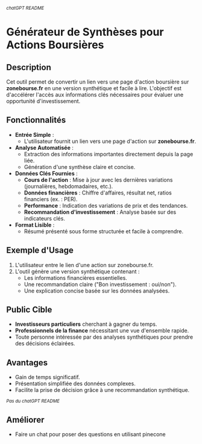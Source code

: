 <i><small>chatGPT README</small></i>

# Générateur de Synthèses pour Actions Boursières

## Description
Cet outil permet de convertir un lien vers une page d'action boursière sur **zonebourse.fr** en une version synthétique et facile à lire. L'objectif est d'accélérer l'accès aux informations clés nécessaires pour évaluer une opportunité d'investissement.

## Fonctionnalités
- **Entrée Simple** : 
  - L'utilisateur fournit un lien vers une page d'action sur **zonebourse.fr**.
- **Analyse Automatisée** :
  - Extraction des informations importantes directement depuis la page liée.
  - Génération d'une synthèse claire et concise.
- **Données Clés Fournies** :
  - **Cours de l'action** : Mise à jour avec les dernières variations (journalières, hebdomadaires, etc.).
  - **Données financières** : Chiffre d'affaires, résultat net, ratios financiers (ex. : PER).
  - **Performance** : Indication des variations de prix et des tendances.
  - **Recommandation d'investissement** : Analyse basée sur des indicateurs clés.
- **Format Lisible** :
  - Résumé présenté sous forme structurée et facile à comprendre.

## Exemple d'Usage
1. L'utilisateur entre le lien d'une action sur zonebourse.fr.
2. L'outil génère une version synthétique contenant :
   - Les informations financières essentielles.
   - Une recommandation claire ("Bon investissement : oui/non").
   - Une explication concise basée sur les données analysées.

## Public Cible
- **Investisseurs particuliers** cherchant à gagner du temps.
- **Professionnels de la finance** nécessitant une vue d'ensemble rapide.
- Toute personne intéressée par des analyses synthétiques pour prendre des décisions éclairées.

## Avantages
- Gain de temps significatif.
- Présentation simplifiée des données complexes.
- Facilite la prise de décision grâce à une recommandation synthétique.

<i><small>Pas du chatGPT README</small></i>

## Améliorer

- Faire un chat pour poser des questions en utilisant pinecone